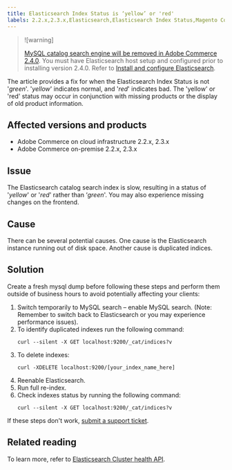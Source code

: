 ```yaml
---
title: Elasticsearch Index Status is ‘yellow’ or 'red'
labels: 2.2.x,2.3.x,Elasticsearch,Elasticsearch Index Status,Magento Commerce,Magento Commerce Cloud,how to,red,yellow,troubleshooting,Adobe Commerce,cloud infrastructure,on-premises
---
```


>![warning]
>
> [MySQL catalog search engine will be removed in Adobe Commerce 2.4.0](https://support.magento.com/hc/en-us/articles/360043144271-MySQL-catalog-search-engine-will-be-removed-in-all-versions-of-Magento-2-4-0). You must have Elasticsearch host setup and configured prior to installing version 2.4.0. Refer to [Install and configure Elasticsearch](https://devdocs.magento.com/guides/v2.3/config-guide/elasticsearch/es-overview.html).

The article provides a fix for when the Elasticsearch Index Status is not '*green*'. '*yellow*' indicates normal, and '*red*' indicates bad. The 'yellow' or 'red' status may occur in conjunction with missing products or the display of old product information.

## Affected versions and products

* Adobe Commerce on cloud infrastructure 2.2.x, 2.3.x
* Adobe Commerce on-premise 2.2.x, 2.3.x

## Issue

The Elasticsearch catalog search index is slow, resulting in a status of '*yellow*' or '*red*' rather than ‘*green*'. You may also experience missing changes on the frontend.

## Cause

There can be several potential causes. One cause is the Elasticsearch instance running out of disk space. Another cause is duplicated indices.

## Solution

Create a fresh mysql dump before following these steps and perform them outside of business hours to avoid potentially affecting your clients:

1. Switch temporarily to MySQL search – enable MySQL search. (Note: Remember to switch back to Elasticsearch or you may experience performance issues).
1. To identify duplicated indexes run the following command:
    ```clike
    curl --silent -X GET localhost:9200/_cat/indices?v
    ```    
1. To delete indexes:
    ```clike
    curl -XDELETE localhost:9200/[your_index_name_here]
    ```    
1. Reenable Elasticsearch.
1. Run full re-index.
1. Check indexes status by running the following command:
    ```clike
    curl --silent -X GET localhost:9200/_cat/indices?v
    ```    

If these steps don't work, [submit a support ticket](https://support.magento.com/hc/en-us/articles/360019088251).

## Related reading

To learn more, refer to [Elasticsearch Cluster health API](https://www.elastic.co/guide/en/elasticsearch/reference/current/cluster-health.html).
